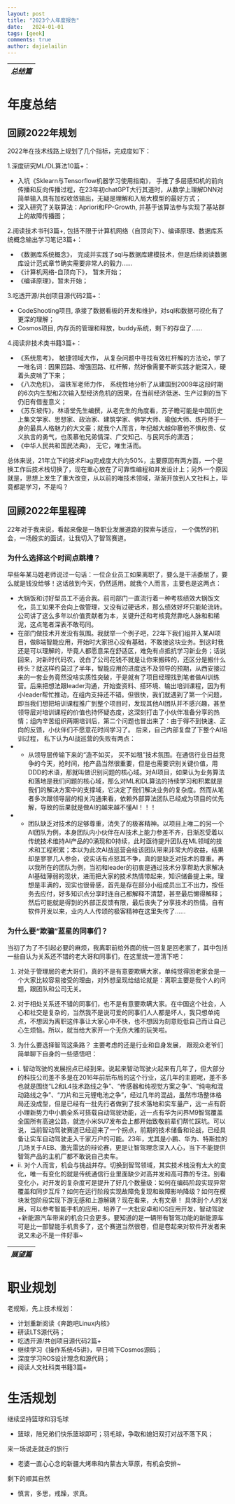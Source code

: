 ```yaml
---
layout: post
title: "2023个人年度报告"
date:   2024-01-01
tags: [geek]
comments: true
author: dajielailin
---
```

|*总结篇*|
|:---:|

# 年度总结
## 回顾2022年规划
2022年在技术线路上规划了几个指标，完成度如下：

1.深度研究ML/DL算法10篇+：
- 入坑《Sklearn与Tensorflow机器学习使用指南》， 手推了多层感知机的前向传播和反向传播过程，在23年初chatGPT大行其道时，从数学上理解DNN对简单输入具有加权收敛输出，无疑是理解和入局大模型的最好方式；
- 深入研究了关联算法：Apriori和FP-Growth, 并基于该算法参与实现了基站群上的故障传播图；

2.阅读技术书刊3篇+, 包括不限于计算机网络（自顶向下）、编译原理、数据库系统概念输出学习笔记3篇+：
- 《数据库系统概念》， 完成并实践了sql与数据库建模技术，但是后续阅读数据库设计范式章节确实需要非常人的毅力......
- 《计算机网络-自顶向下》， 暂未开始；
- 《编译原理》，暂未开始；

3.吃透开源/共创项目源代码2篇+：
- CodeShooting项目,  承接了数据看板的开发和维护，对sql和数据可视化有了更深的理解；
- Cosmos项目,  内存页的管理和释放，buddy系统，剩下的存盘了......

4.阅读非技术类书籍3篇+：
- 《系统思考》， 敏捷领域大作， 从复杂问题中寻找有效杠杆解的方法论，学了一堆名词：因果回路、增强回路、杠杆解，然好像需要不断实践才能深入，硬着头皮啃了下来；
- 《八次危机》， 温铁军老师力作， 系统性地分析了从建国到2009年这段时期的6次内生型和2次输入型经济危机的因果，在当前经济低迷、生产过剩的当下仍旧有借鉴意义；
- 《苏东坡传》，林语堂先生编撰，从老先生的角度看，苏子瞻可能是中国历史上集文学家、思想家、政治家、建筑学家、佛学大师、瑜伽大师、炼丹师于一身的最具人格魅力的大文豪；就我个人而言，年纪越大越仰慕他不惧权贵、仗义执言的勇气，也羡慕他兄弟情深、广交知己、与民同乐的潇洒；
- 《中华人民共和国民法典》， 无它，唯生活而。

总体来说，21年立下的技术Flag完成度大约为50%，主要原因有两方面，一个是换工作后技术栈切换了，现在重心放在了可靠性编程和并发设计上；另外一个原因就是，思想上发生了重大改变，从以前的唯技术领域，渐渐开放到人文社科上，毕竟都是学习，不是吗？

## 回顾2022年里程碑
22年对于我来说，看起来像是一场职业发展道路的探索与适应， 一个偶然的机会，一场殷实的面试，让我切入了智驾赛道。

### 为什么选择这个时间点跳槽？
早些年某马姓老师说过一句话：一位企业员工如果离职了，要么是干活委屈了，要么就是钱没给够！这话放到今天，仍然适用。就我个人而言，主要也是这两点：
- 大锅饭和讨好型员工不适合我。前司部门一直流行着一种考核绩效大锅饭文化，员工如果不会向上做管理，又没有过硬话术，那么绩效好坏只能轮流转。公司讲了这么多年以价值贡献者为本，关键升迁和考核竟然靠吃人脉和和稀泥，这点笔者深表不敢苟同。
- 在部门做技术开发没有氛围。我就举一个例子吧，22年下我们组并入某AI项目，做B端智能应用，开始时大家担心没有基础，不敢接这块业务。到这时我还是可以理解的，毕竟人都愿意呆在舒适区，难免有点抵抗学习新业务；话说回来，对新时代码农，说白了公司花钱不就是让你来搬砖的，还区分是搬什么砖头？就这样约莫过了半年，智能应用的进度远不及领导的预期，从西安接过来的一套业务竟然没啥实质性突破，于是就有了项目经理找到笔者做AI训练营。后来把想法跟leader沟通，开始查资料、搭环境、输出培训课程，因为有小leader帮忙推动，在组内支持还不错。但很快，我们就遇到了第一个问题，即当我们想把培训课程推广到整个项目时，发现其他AI团队并不感兴趣，甚至领导层对培训课程的价值也持怀疑态度，这深刻打击了小伙伴准备分享的热情；组内辛苦组织两期培训后，第二个问题也冒出来了：由于得不到快速、正向的反馈，小伙伴们不愿意花时间学习了。
后来，自己内部复盘了下整个AI培训过程， 私下认为AI战巡营的失败有两点：
- - 从领导层传输下来的“造不如买， 买不如租”技术氛围。在通信行业日益竞争的今天，抢时间，抢产品当然很重要，但是也需要识别关键价值，用DDD的术语，那就叫做识别问题的核心域。对AI项目，如果认为业务算法和落地是我们问题的核心域，那么对ML和DL算法的持续学习和积累就是我们的解决方案中的支撑域，它决定了我们解决业务的复杂度。然而从笔者多次跟领导层的相关沟通来看，依赖外部算法团队已经成为项目的优先解，导致的后果就是做AI的越来越不懂AI！！！
- - 团队缺乏对技术的足够尊重，消失了的极客精神。以项目上唯二的另一个AI团队为例，本身团队内小伙伴在AI技术上能力参差不齐，日渐忍受着以传统技术维持AI产品的0涌现和0持续，此时亟待提升团队在ML领域的技术和工程积累；本以为此次AI战巡营会给该团队带来非常大的收益，结果却是寥寥几人参会，说实话有点怒其不争，真的是缺乏对技术的尊重。再以我所在的团队为例，当初和leader的初衷是通过技术分享帮助大家解决AI基础薄弱的现状，进而把大家的技术热情带起来，知识储备提上来。理想是丰满的，现实也很骨感，首先是存在部分小组成员出工不出力，按任务去应付，好多知识点分享时连自己都解释不清楚，甚至最后懒得解释；然后可能就是得到的外部正反馈有限，最后丧失了分享技术的热情。自有软件开发以来，业内人人传颂的极客精神在这里失传了......

### 为什么要“欺骗”蓝星的同事们？
当初了为了不引起必要的麻烦，我离职前给外面的统一回复是回老家了，其中包括一些自认为关系还不错的老大哥和同事们，在这里统一澄清下吧：
1. 对处于管理层的老大哥们，真的不是有意要欺瞒大家，单纯觉得回老家会是一个大家比较容易接受的理由，对外想呈现给结论就是：离职主要是我个人的问题，跟团队和公司无关。
2. 对于相处关系还不错的同事们，也不是有意要欺瞒大家。在中国这个社会，人心和社交是复杂的，当然我不是说可爱的同事们人人都是坏人，我只想单纯点，不想因为离职这件事让大家心中不快，也不想因为刻意贬低自己而让自己心生烦恼。所以，就当给大家开一个无伤大雅的玩笑啦。

3. 为什么要选择智驾这条路？ 
主要考虑的还是行业和自身发展， 跟观众老爷们简单聊下自身的一些感悟吧：
- i. 智动驾驶的发展拐点已经到来。说起来智动驾驶火起来有几年了，但大部分的科技公司差不多是在2016年前后布局的这个行业，这几年的主题呢，差不多也就是围绕“L2和L4技术路线之争”、“传感器和纯视觉方案之争”、“纯电和混动路线之争”、“刀片和三元锂电池之争”，经过几年的混战，虽然市场整体格局还没成型，但是已经有一批先行者做到了技术落地和实车量产，远一点有蔚小理新势力中小鹏全系可搭载自动驾驶功能，近一点有华为问界M9智驾覆盖全国所有高速公路，就连小米SU7发布会上都开始致敬前辈们帮忙踩坑。可以说，当前智动驾驶赛道已经迎来了一个拐点，前期的技术储备和论战，已经具备让实车自动驾驶走入千家万户的可能。23年，尤其是小鹏、华为、特斯拉的 几场关于AEB、激光雷达的辩论赛，更是让智驾理念深入人心，当下不能提供智驾产品的主机厂都不敢说自己卖车。
- ii. 对个人而言，机会与挑战并存。切换到智驾领域，其实技术栈没有太大的变化，唯一有变化的就是传统通信行业里面缺少对高并发和高可靠的专注。别看变化小，对开发的复杂度可是提升了好几个数量级：如何在编码阶段实现异常覆盖和同步互斥？如何在运行阶段实现故障免复现和故障影响降级？如何在模块发包阶段实现下游无感和上游解耦？现在看来，大有文章！
具体到个人的发展，可以参考智能手机的应用，培养了一大批安卓和IOS应用开发，智动驾驶+新能源汽车带来的机会只会更多。要知道的是一辆带有智驾功能的新能源车可是比一部智能手机贵多了，这个赛道当然很卷，但是卷起来对软件开发者来说又未必不是一件好事~

|*展望篇*|
|:---:|

# 职业规划
老规矩，先上技术规划：
- 计划重新阅读《奔跑吧Linux内核》
- 研读LTS源代码；
- 吃透开源/共创项目源代码2篇+
- 继续学习《操作系统45讲》，早日啃下Cosmos源码；
- 深度学习ROS设计理念和源代码；
- 阅读人文社科类书籍3篇+

# 生活规划
继续坚持篮球和羽毛球
- 篮球，陪兄弟们快乐篮球即可；羽毛球，争取和媳妇双打对战不落下风；

来一场说走就走的旅行
- 老婆一直心心念的新疆大烤串和内蒙古大草原，有机会安排~

剩下的顺其自然
- 慎言，多思，戒躁，求真。